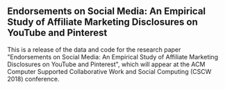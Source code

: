 ## Endorsements on Social Media: An Empirical Study of Affiliate Marketing Disclosures on YouTube and Pinterest

This is a release of the data and code for the research paper "Endorsements on Social Media: An Empirical Study of Affiliate Marketing Disclosures on YouTube and Pinterest", which will appear at the ACM Computer Supported Collaborative Work and Social Computing (CSCW 2018) conference.
